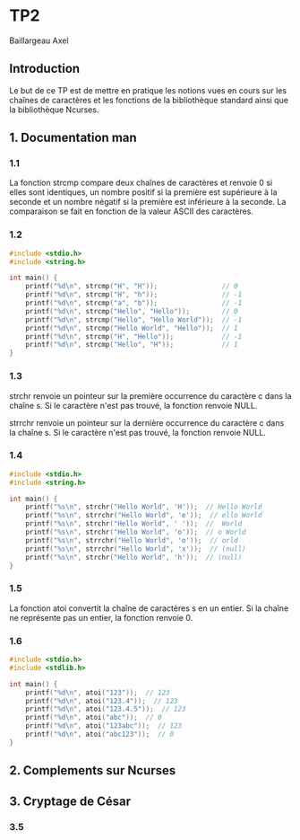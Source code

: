 # TP2

Baillargeau Axel

## Introduction

Le but de ce TP est de mettre en pratique les notions vues en cours sur les chaînes de caractères et les fonctions de la bibliothèque standard ainsi que la bibliothèque Ncurses.

## 1. Documentation man

### 1.1

La fonction strcmp compare deux chaînes de caractères et renvoie 0 si elles sont identiques, un nombre positif si la première est supérieure à la seconde et un nombre négatif si la première est inférieure à la seconde. La comparaison se fait en fonction de la valeur ASCII des caractères.

### 1.2

```c
#include <stdio.h>
#include <string.h>

int main() {
    printf("%d\n", strcmp("H", "H"));                // 0
    printf("%d\n", strcmp("H", "h"));                // -1
    printf("%d\n", strcmp("a", "b"));                // -1
    printf("%d\n", strcmp("Hello", "Hello"));        // 0
    printf("%d\n", strcmp("Hello", "Hello World"));  // -1
    printf("%d\n", strcmp("Hello World", "Hello"));  // 1
    printf("%d\n", strcmp("H", "Hello"));            // -1
    printf("%d\n", strcmp("Hello", "H"));            // 1
}
```

### 1.3

strchr renvoie un pointeur sur la première occurrence du caractère c dans la chaîne s. Si le caractère n'est pas trouvé, la fonction renvoie NULL.

strrchr renvoie un pointeur sur la dernière occurrence du caractère c dans la chaîne s. Si le caractère n'est pas trouvé, la fonction renvoie NULL.

### 1.4

```c
#include <stdio.h>
#include <string.h>

int main() {
    printf("%s\n", strchr("Hello World", 'H'));  // Hello World
    printf("%s\n", strrchr("Hello World", 'e'));  // ello World
    printf("%s\n", strchr("Hello World", ' '));  //  World
    printf("%s\n", strchr("Hello World", 'o'));  // o World
    printf("%s\n", strrchr("Hello World", 'o'));  // orld
    printf("%s\n", strrchr("Hello World", 'x'));  // (null)
    printf("%s\n", strchr("Hello World", 'h'));  // (null)
}
```

### 1.5

La fonction atoi convertit la chaîne de caractères s en un entier. Si la chaîne ne représente pas un entier, la fonction renvoie 0.

### 1.6

```c
#include <stdio.h>
#include <stdlib.h>

int main() {
    printf("%d\n", atoi("123"));  // 123
    printf("%d\n", atoi("123.4"));  // 123
    printf("%d\n", atoi("123.4.5"));  // 123
    printf("%d\n", atoi("abc"));  // 0
    printf("%d\n", atoi("123abc"));  // 123
    printf("%d\n", atoi("abc123"));  // 0
}
```

## 2. Complements sur Ncurses

## 3. Cryptage de César

### 3.5
